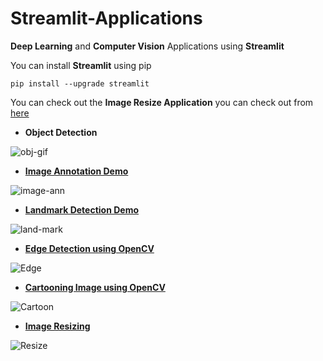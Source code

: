 # Streamlit-Applications
 **Deep Learning** and **Computer Vision** Applications using **Streamlit**
 
 You can install **Streamlit** using pip
 ```
 pip install --upgrade streamlit
 ```
 
 You can check out the  **Image Resize Application** you can check out from [here](https://share.streamlit.io/pavankunchala/image-resizing-streamlit/main/imageResize.py)
 
 
 * **Object Detection**

![obj-gif](https://github.com/Pavankunchala/Streamlit-Applications/blob/master/obj.gif)
 
 
 * [**Image Annotation Demo**](https://github.com/Pavankunchala/Streamlit-Applications/blob/master/Image-Annotation-Application/image-annotation-app.py)

![image-ann](https://github.com/Pavankunchala/Streamlit-Applications/blob/master/Image-Annotation-Application/Annotations.gif)

* [**Landmark Detection Demo**](https://github.com/Pavankunchala/Streamlit-Applications/blob/master/Landmark-application/landmark-app.py)

![land-mark](https://github.com/Pavankunchala/Streamlit-Applications/blob/master/landmark-app.gif)

* [**Edge Detection using OpenCV**](https://github.com/Pavankunchala/Streamlit-Applications/blob/master/Edge-Detection-App/canny-edge-app.py)

![Edge](https://github.com/Pavankunchala/Streamlit-Applications/blob/master/Edge-Detection-App/edge-detection.gif)

* [**Cartooning Image using OpenCV**](https://github.com/Pavankunchala/Streamlit-Applications/blob/master/Cartoon-Image-Application/cartoonApp.py)

![Cartoon](https://github.com/Pavankunchala/Streamlit-Applications/blob/master/Cartoon-Image-Application/cartooning.gif)

* [**Image Resizing**](https://github.com/Pavankunchala/Streamlit-Applications/blob/master/Image-Resizing-OpenCV/imageResize.py)

![Resize](https://github.com/Pavankunchala/Streamlit-Applications/blob/master/Image-Resizing-OpenCV/ImageResize.gif)
